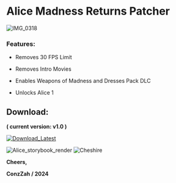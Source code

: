 # Alice Madness Returns Patcher

![IMG_0318](https://github.com/user-attachments/assets/cfb15a24-8624-4d2a-bf58-f2a79a541432)

### Features:

- Removes 30 FPS Limit 

- Removes Intro Movies 

- Enables Weapons of Madness and Dresses Pack DLC

- Unlocks Alice 1


## Download:

**( current version: v1.0 )**
<p>
  <a href="https://github.com/ConzZah/AliceMadnessReturnsPatcher/archive/refs/heads/main.zip">
    <img alt="Download_Latest" src="https://img.shields.io/badge/download-latest_release-0688CB.svg">
  </a>
</p>

![Alice_storybook_render](https://github.com/ConzZah/Alice-Madness-Returns-Patcher_Linux/assets/69615452/11c90424-d6d9-498e-a6fe-b5389081c68f)
 ![Cheshire](https://github.com/ConzZah/Alice-Madness-Returns-Patcher_Linux/assets/69615452/35ffd6ce-115a-4c30-9f3a-0c7fd25d81b6)


**Cheers,**

**ConzZah / 2024**
